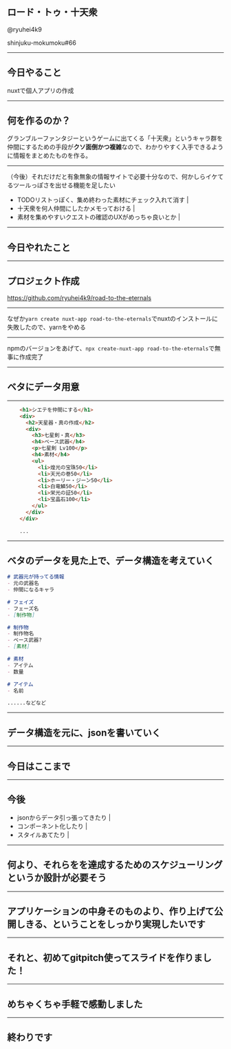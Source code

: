 ## ロード・トゥ・十天衆

@ryuhei4k9

shinjuku-mokumoku#66

---

## 今日やること
nuxtで個人アプリの作成

---

## 何を作るのか？
グランブルーファンタジーというゲームに出てくる「十天衆」というキャラ群を仲間にするための手段が**クソ面倒かつ複雑**なので、わかりやすく入手できるように情報をまとめたものを作る。

---

（今後）それだけだと有象無象の情報サイトで必要十分なので、何かしらイケてるツールっぽさを出せる機能を足したい

- TODOリストっぽく、集め終わった素材にチェック入れて消す |
- 十天衆を何人仲間にしたかメモっておける |
- 素材を集めやすいクエストの確認のUXがめっちゃ良いとか |

---

## 今日やれたこと

---

## プロジェクト作成
https://github.com/ryuhei4k9/road-to-the-eternals

---

なぜか`yarn create nuxt-app road-to-the-eternals`でnuxtのインストールに失敗したので、yarnをやめる

---

npmのバージョンをあげて、`npx create-nuxt-app road-to-the-eternals`で無事に作成完了

---

## ベタにデータ用意

---

```html
    <h1>シエテを仲間にする</h1>
    <div>
      <h2>天星器・真の作成</h2>
      <div>
        <h3>七星剣・真</h3>
        <h4>ベース武器</h4>
        <p>七星剣 Lv100</p>
        <h4>素材</h4>
        <ul>
          <li>煌光の宝珠50</li>
          <li>天光の巻50</li>
          <li>ホーリー・ジーン50</li>
          <li>白竜鱗50</li>
          <li>栄光の証50</li>
          <li>宝晶石100</li>
        </ul>
      </div>
    </div>

    ...
```

---

## ベタのデータを見た上で、データ構造を考えていく
```md
# 武器元が持ってる情報
- 元の武器名
- 仲間になるキャラ

# フェイズ
- フェーズ名
- [制作物]

# 制作物
- 制作物名
- ベース武器?
- [素材]

# 素材
- アイテム
- 数量

# アイテム
- 名前

......などなど
```

---

## データ構造を元に、jsonを書いていく

---

## 今日はここまで

---

## 今後
- jsonからデータ引っ張ってきたり |
- コンポーネント化したり |
- スタイルあてたり |

---

## 何より、それらをを達成するためのスケジューリングというか設計が必要そう

---

## アプリケーションの中身そのものより、作り上げて公開しきる、ということをしっかり実現したいです

---

## それと、初めてgitpitch使ってスライドを作りました！

---

## めちゃくちゃ手軽で感動しました

---

## 終わりです